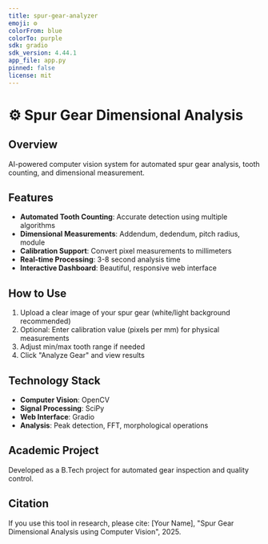 ```yaml
---
title: spur-gear-analyzer
emoji: ⚙️
colorFrom: blue
colorTo: purple
sdk: gradio
sdk_version: 4.44.1
app_file: app.py
pinned: false
license: mit
---
```

    
# ⚙️ Spur Gear Dimensional Analysis

## Overview
AI-powered computer vision system for automated spur gear analysis, tooth counting, and dimensional measurement.

## Features
- **Automated Tooth Counting**: Accurate detection using multiple algorithms
- **Dimensional Measurements**: Addendum, dedendum, pitch radius, module
- **Calibration Support**: Convert pixel measurements to millimeters
- **Real-time Processing**: 3-8 second analysis time
- **Interactive Dashboard**: Beautiful, responsive web interface

## How to Use
1. Upload a clear image of your spur gear (white/light background recommended)
2. Optional: Enter calibration value (pixels per mm) for physical measurements
3. Adjust min/max tooth range if needed
4. Click "Analyze Gear" and view results

## Technology Stack
- **Computer Vision**: OpenCV
- **Signal Processing**: SciPy
- **Web Interface**: Gradio
- **Analysis**: Peak detection, FFT, morphological operations

## Academic Project
Developed as a B.Tech project for automated gear inspection and quality control.

## Citation
If you use this tool in research, please cite: [Your Name], "Spur Gear Dimensional Analysis using Computer Vision", 2025.

